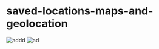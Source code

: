# saved-locations-maps-and-geolocation

![addd](https://user-images.githubusercontent.com/57789526/198690001-aa411929-c6d6-4472-966f-4e71bfd951ca.jpg)
![ad](https://user-images.githubusercontent.com/57789526/198690049-83a5d9f8-da78-4e4c-8aea-d9bbe3aa2d50.jpg)

